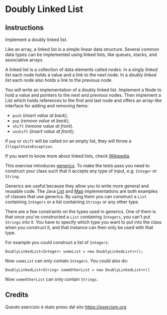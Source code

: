 # Doubly Linked List


## Instructions

Implement a doubly linked list.

Like an array, a linked list is a simple linear data structure. Several
common data types can be implemented using linked lists, like queues,
stacks, and associative arrays.

A linked list is a collection of data elements called *nodes*. In a
*singly linked list* each node holds a value and a link to the next node.
In a *doubly linked list* each node also holds a link to the previous
node.

You will write an implementation of a doubly linked list. Implement a
Node to hold a value and pointers to the next and previous nodes. Then
implement a List which holds references to the first and last node and
offers an array-like interface for adding and removing items:

* `push` (*insert value at back*);
* `pop` (*remove value at back*);
* `shift` (*remove value at front*).
* `unshift` (*insert value at front*);

If `pop` or `shift` will  be called on an
empty list, they will throw a `IllegalStateException`.

If you want to know more about linked lists, check [Wikipedia](https://en.wikipedia.org/wiki/Linked_list).

This exercise introduces [generics](https://docs.oracle.com/javase/tutorial/java/generics/index.html).
To make the tests pass you need to construct your class such that it accepts any type of input, e.g. `Integer` or `String`.

Generics are useful because they allow you to write more general and reusable code.
The Java [List](https://docs.oracle.com/en/java/javase/17/docs/api/java.base/java/util/List.html) and [Map](https://docs.oracle.com/en/java/javase/17/docs/api/java.base/java/util/Map.html) implementations are both examples of classes that use generics.
By using them you can construct a `List` containing `Integers` or a list containing `Strings` or any other type.

There are a few constraints on the types used in generics.
One of them is that once you've constructed a `List` containing `Integers`, you can't put `Strings` into it.
You have to specify which type you want to put into the class when you construct it, and that instance can then only be used with that type.

For example you could construct a list of `Integers`:

`DoublyLinkedList<Integer> someList = new DoublyLinkedList<>();`

Now `someList` can only contain `Integers`. You could also do:

`DoublyLinkedList<String> someOtherList = new DoublyLinkedList<>()`

Now `someOtherList` can only contain `Strings`.

## Credits

Questo esercizio è stato preso dal sito https://exercism.org
